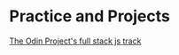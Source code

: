 # Practice and Projects

[The Odin Project's full stack js track](https://www.theodinproject.com/paths/full-stack-javascript)
